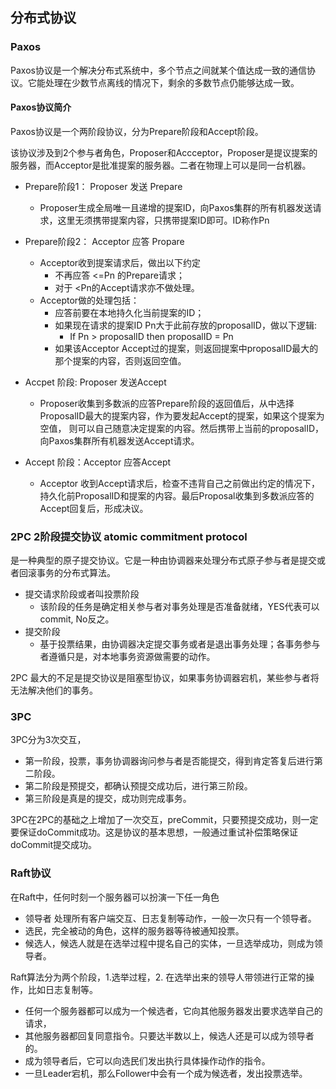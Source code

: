 ## 分布式协议

### Paxos

Paxos协议是一个解决分布式系统中，多个节点之间就某个值达成一致的通信协议。它能处理在少数节点离线的情况下，剩余的多数节点仍能够达成一致。

#### Paxos协议简介

Paxos协议是一个两阶段协议，分为Prepare阶段和Accept阶段。

该协议涉及到2个参与者角色，Proposer和Accceptor，Proposer是提议提案的服务器，而Acceptor是批准提案的服务器。二者在物理上可以是同一台机器。

* Prepare阶段1： Proposer 发送 Prepare

  * Proposer生成全局唯一且递增的提案ID，向Paxos集群的所有机器发送请求，这里无须携带提案内容，只携带提案ID即可。ID称作Pn

* Prepare阶段2： Acceptor 应答 Propare

  * Acceptor收到提案请求后，做出以下约定
    * 不再应答 &lt;=Pn 的Prepare请求；
    * 对于 &lt;Pn的Accept请求亦不做处理。
  * Acceptor做的处理包括：
    * 应答前要在本地持久化当前提案的ID；
    * 如果现在请求的提案ID Pn大于此前存放的proposalID，做以下逻辑:
      * If Pn &gt; proposalID then proposalID = Pn
    * 如果该Acceptor Accept过的提案，则返回提案中proposalID最大的那个提案的内容，否则返回空值。

* Accpet 阶段: Proposer 发送Accept

  * Proposer收集到多数派的应答Prepare阶段的返回值后，从中选择ProposalID最大的提案内容，作为要发起Accept的提案，如果这个提案为空值，
    则可以自己随意决定提案的内容。然后携带上当前的proposalID，向Paxos集群所有机器发送Accept请求。

* Accept 阶段：Acceptor 应答Accept

  * Acceptor 收到Accept请求后，检查不违背自己之前做出约定的情况下，持久化前ProposalID和提案的内容。最后Proposal收集到多数派应答的Accept回复后，形成决议。

### 2PC 2阶段提交协议 atomic commitment protocol

是一种典型的原子提交协议。它是一种由协调器来处理分布式原子参与者是提交或者回滚事务的分布式算法。

* 提交请求阶段或者叫投票阶段
  * 该阶段的任务是确定相关参与者对事务处理是否准备就绪，YES代表可以commit, No反之。
* 提交阶段
  * 基于投票结果，由协调器决定提交事务或者是退出事务处理；各事务参与者遵循只是，对本地事务资源做需要的动作。

2PC 最大的不足是提交协议是阻塞型协议，如果事务协调器宕机，某些参与者将无法解决他们的事务。

### 3PC

3PC分为3次交互，

* 第一阶段，投票，事务协调器询问参与者是否能提交，得到肯定答复后进行第二阶段。
* 第二阶段是预提交，都确认预提交成功后，进行第三阶段。
* 第三阶段是真是的提交，成功则完成事务。

3PC在2PC的基础之上增加了一次交互，preCommit，只要预提交成功，则一定要保证doCommit成功。这是协议的基本思想，一般通过重试补偿策略保证doCommit提交成功。

### Raft协议

在Raft中，任何时刻一个服务器可以扮演一下任一角色

* 领导者 处理所有客户端交互、日志复制等动作，一般一次只有一个领导者。
* 选民，完全被动的角色，这样的服务器等待被通知投票。
* 候选人，候选人就是在选举过程中提名自己的实体，一旦选举成功，则成为领导者。

Raft算法分为两个阶段，1.选举过程，2. 在选举出来的领导人带领进行正常的操作，比如日志复制等。

* 任何一个服务器都可以成为一个候选者，它向其他服务器发出要求选举自己的请求，
* 其他服务器都回复同意指令。只要达半数以上，候选人还是可以成为领导者的。
* 成为领导者后，它可以向选民们发出执行具体操作动作的指令。
* 一旦Leader宕机，那么Follower中会有一个成为候选者，发出投票选举。



